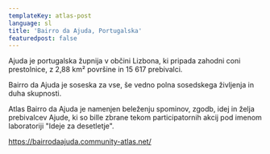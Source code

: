 ```yaml
---
templateKey: atlas-post
language: sl
title: 'Bairro da Ajuda, Portugalska'
featuredpost: false
---
```

Ajuda je portugalska župnija v občini Lizbona, ki pripada zahodni coni prestolnice, z 2,88 km² površine in 15 617 prebivalci. 

Bairro da Ajuda je soseska za vse, še vedno polna sosedskega življenja in duha skupnosti. 

Atlas Bairro da Ajuda je namenjen beleženju spominov, zgodb, idej in želja prebivalcev Ajude, ki so bille zbrane tekom participatornih akcij pod imenom laboratoriji "Ideje za desetletje".

<!-- end -->

https://bairrodaajuda.community-atlas.net/

